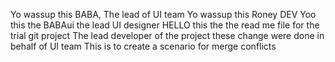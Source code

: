 Yo wassup this BABA, The lead of UI team
Yo wassup this Roney DEV
Yoo this the BABAui the lead UI designer
HELLO this the the read me file for the trial git project
The lead developer of the project
these change were done in behalf of UI team
This is to create a scenario for merge conflicts
